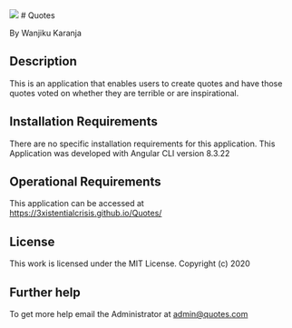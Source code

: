 <img src="..quotes/header.png">
# Quotes

By Wanjiku Karanja

## Description

This is an application that enables users to create quotes and have those quotes voted on whether they are terrible or are inspirational. 

## Installation Requirements

There are no specific installation requirements for this application.
This Application was developed with Angular CLI version 8.3.22

## Operational Requirements

This application can be accessed at https://3xistentialcrisis.github.io/Quotes/

## License

This work is licensed under the MIT License. Copyright (c) 2020

## Further help

To get more help email the Administrator at admin@quotes.com
